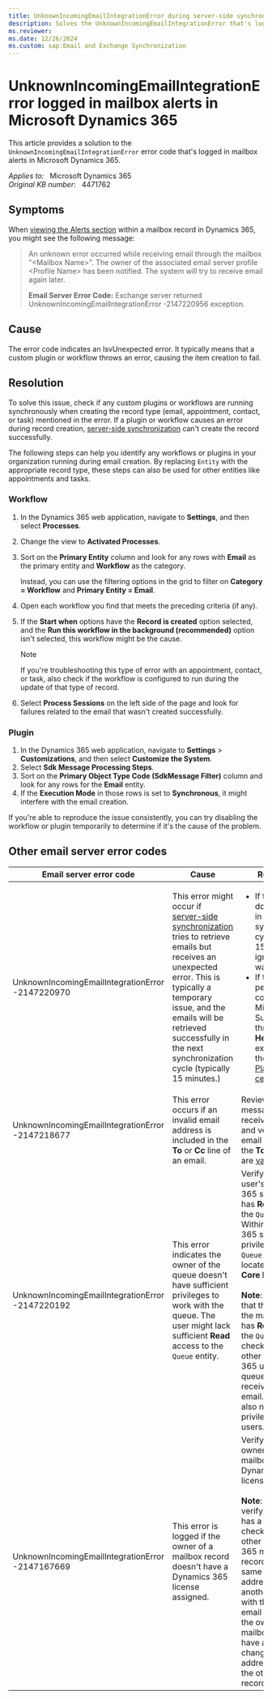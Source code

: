 ```yaml
---
title: UnknownIncomingEmailIntegrationError during server-side synchronization
description: Solves the UnknownIncomingEmailIntegrationError that's logged in a Microsoft Dynamics 365 mailbox record.
ms.reviewer: 
ms.date: 12/26/2024
ms.custom: sap:Email and Exchange Synchronization
---
```

# UnknownIncomingEmailIntegrationError logged in mailbox alerts in Microsoft Dynamics 365

This article provides a solution to the `UnknownIncomingEmailIntegrationError` error code that's logged in mailbox alerts in Microsoft Dynamics 365.

_Applies to:_ &nbsp; Microsoft Dynamics 365  
_Original KB number:_ &nbsp; 4471762

## Symptoms

When [viewing the Alerts section](/power-platform/admin/monitor-email-processing-errors#view-alerts) within a mailbox record in Dynamics 365, you might see the following message:

> An unknown error occurred while receiving email through the mailbox "\<Mailbox Name>". The owner of the associated email server profile \<Profile Name> has been notified. The system will try to receive email again later.
>
> **Email Server Error Code:** Exchange server returned UnknownIncomingEmailIntegrationError -2147220956 exception.

## Cause

The error code indicates an IsvUnexpected error. It typically means that a custom plugin or workflow throws an error, causing the item creation to fail.

## Resolution

To solve this issue, check if any custom plugins or workflows are running synchronously when creating the record type (email, appointment, contact, or task) mentioned in the error. If a plugin or workflow causes an error during record creation, [server-side synchronization](/power-platform/admin/server-side-synchronization) can't create the record successfully.

The following steps can help you identify any workflows or plugins in your organization running during email creation. By replacing `Entity` with the appropriate record type, these steps can also be used for other entities like appointments and tasks.

### Workflow

1. In the Dynamics 365 web application, navigate to **Settings**, and then select **Processes**.
2. Change the view to **Activated Processes**.
3. Sort on the **Primary Entity** column and look for any rows with **Email** as the primary entity and **Workflow** as the category.

    Instead, you can use the filtering options in the grid to filter on **Category = Workflow** and **Primary Entity = Email**.

4. Open each workflow you find that meets the preceding criteria (if any).
5. If the **Start when** options have the **Record is created** option selected, and the **Run this workflow in the background (recommended)** option isn't selected, this workflow might be the cause.

    > [!NOTE]
    > If you're troubleshooting this type of error with an appointment, contact, or task, also check if the workflow is configured to run during the update of that type of record.

6. Select **Process Sessions** on the left side of the page and look for failures related to the email that wasn't created successfully.

### Plugin

1. In the Dynamics 365 web application, navigate to **Settings** > **Customizations**, and then select **Customize the System**.
2. Select **Sdk Message Processing Steps**.
3. Sort on the **Primary Object Type Code (SdkMessage Filter)** column and look for any rows for the **Email** entity.
4. If the **Execution Mode** in those rows is set to **Synchronous**, it might interfere with the email creation.

If you're able to reproduce the issue consistently, you can try disabling the workflow or plugin temporarily to determine if it's the cause of the problem.

## Other email server error codes

|Email server error code|Cause|Resolution|
|--|--|--|
|UnknownIncomingEmailIntegrationError -2147220970|This error might occur if [server-side synchronization](/power-platform/admin/server-side-synchronization) tries to retrieve emails but receives an unexpected error. This is typically a temporary issue, and the emails will be retrieved successfully in the next synchronization cycle (typically 15 minutes.)|<ul><li>If this message doesn't persist in the next synchronization cycle (typically 15 minutes), ignore this warning.</li> <li>If this message persists, contact Microsoft Support through the **Help + Support** experience in the [Power Platform admin center](https://admin.powerplatform.microsoft.com/support).</li></ul>|
|UnknownIncomingEmailIntegrationError -2147218677|This error occurs if an invalid email address is included in the **To** or **Cc** line of an email.|Review the email message that received this error and verify that all email addresses in the **To** and **Cc** lines are [valid](https://tools.ietf.org/html/rfc5322#section-3.4.1).|
|UnknownIncomingEmailIntegrationError -2147220192|This error indicates the owner of the queue doesn't have sufficient privileges to work with the queue. The user might lack sufficient **Read** access to the `Queue` entity.|Verify that the user's Dynamics 365 security role has **Read** access to the `Queue` entity. Within a Dynamics 365 security role, privileges for the `Queue` entity are located on the **Core Records** tab. <br><br> **Note**: If you verify that the owner of the mailbox record has **Read** access to the `Queue` entity, check if there are other Dynamics 365 users or queues that receive the same email. You might also need to verify privileges for those users.|
|UnknownIncomingEmailIntegrationError -2147167669|This error is logged if the owner of a mailbox record doesn't have a Dynamics 365 license assigned.|Verify that the owner of the mailbox has a Dynamics 365 license assigned.<br><br> **Note**: After you verify that the user has a license, check if there are other Dynamics 365 mailbox records with the same email address. If there's another mailbox with the same email address and the owner of that mailbox doesn't have a license, change the email address value in the other mailbox record.|
